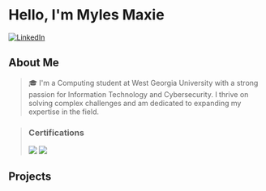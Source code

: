 # Hello, I'm Myles Maxie

[![LinkedIn](https://img.shields.io/badge/LinkedIn-Connect-blue?style=flat-square&logo=linkedin)](https://www.linkedin.com/in/milesmaxie/)

## About Me  

> 🎓 I'm a Computing student at West Georgia University with a strong passion for Information Technology and Cybersecurity. I thrive on solving complex challenges and am dedicated to expanding my expertise in the field.


> ### Certifications
> <img src="https://img.shields.io/badge/-Security%2B-FF0000?&style=for-the-badge&logo=CompTIA&logoColor=white" />
> <img src="https://img.shields.io/badge/-Network%2B-007ACC?&style=for-the-badge&logo=CompTIA&logoColor=white" />


## Projects  





